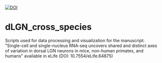 [![DOI](https://zenodo.org/badge/DOI/10.5281/zenodo.10602653.svg)](https://doi.org/10.5281/zenodo.10602653)

# dLGN_cross_species

Scripts used for data processing and visualization for the manuscript: "Single-cell and single-nucleus RNA-seq uncovers shared and distinct axes of variation in dorsal LGN neurons in mice, non-human primates, and humans" available in eLife (DOI: 10.7554/eLife.64875)
